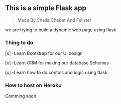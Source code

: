 ## This is a simple Flask app

>Made By Sheila Chebet And Felister

we are trying to build a dynamic web page using flask

### Thing to do

[x] -Learn Bootstrap for our Ui design

[x] -Learn ORM for making our database Schemas

[x] -Learn how to do contols and logic using flask


### How to host on Heroku

Comming soon
